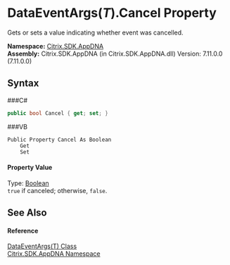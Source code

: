 # DataEventArgs(*T*).Cancel Property 
 

Gets or sets a value indicating whether event was cancelled.

**Namespace:**&nbsp;<a href="N_Citrix_SDK_AppDNA">Citrix.SDK.AppDNA</a><br />**Assembly:**&nbsp;Citrix.SDK.AppDNA (in Citrix.SDK.AppDNA.dll) Version: 7.11.0.0 (7.11.0.0)

## Syntax

###C#
```csharp
public bool Cancel { get; set; }
```

###VB
```vbnet
Public Property Cancel As Boolean
	Get
	Set
```


#### Property Value
Type: <a href="http://msdn2.microsoft.com/en-us/library/a28wyd50" target="_blank">Boolean</a><br />`true` if canceled; otherwise, `false`.

## See Also


#### Reference
<a href="T_Citrix_SDK_AppDNA_DataEventArgs_1">DataEventArgs(T) Class</a><br /><a href="N_Citrix_SDK_AppDNA">Citrix.SDK.AppDNA Namespace</a><br />